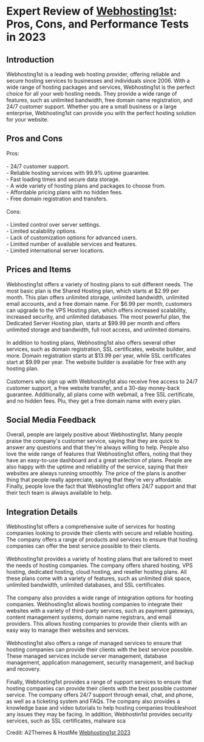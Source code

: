 <h1>Expert Review of <a href="https://a2themes.com/webhosting1st-reviews">Webhosting1st</a>: Pros, Cons, and Performance Tests in 2023</h1>
<h2>Introduction</h2>
Webhosting1st is a leading web hosting provider, offering reliable and secure hosting services to businesses and individuals since 2006. With a wide range of hosting packages and services, Webhosting1st is the perfect choice for all your web hosting needs. They provide a wide range of features, such as unlimited bandwidth, free domain name registration, and 24/7 customer support. Whether you are a small business or a large enterprise, Webhosting1st can provide you with the perfect hosting solution for your website.
<h2>Pros and Cons</h2>
Pros:<br><br>- 24/7 customer support.<br>- Reliable hosting services with 99.9% uptime guarantee.<br>- Fast loading times and secure data storage.<br>- A wide variety of hosting plans and packages to choose from.<br>- Affordable pricing plans with no hidden fees.<br>- Free domain registration and transfers.<br><br>Cons:<br><br>- Limited control over server settings.<br>- Limited scalability options.<br>- Lack of customization options for advanced users.<br>- Limited number of available services and features.<br>- Limited international server locations.
<h2>Prices and Items</h2>
Webhosting1st offers a variety of hosting plans to suit different needs. The most basic plan is the Shared Hosting plan, which starts at $2.99 per month. This plan offers unlimited storage, unlimited bandwidth, unlimited email accounts, and a free domain name. For $6.99 per month, customers can upgrade to the VPS Hosting plan, which offers increased scalability, increased security, and unlimited databases. The most powerful plan, the Dedicated Server Hosting plan, starts at $99.99 per month and offers unlimited storage and bandwidth, full root access, and unlimited domains.<br><br>In addition to hosting plans, Webhosting1st also offers several other services, such as domain registration, SSL certificates, website builder, and more. Domain registration starts at $13.99 per year, while SSL certificates start at $9.99 per year. The website builder is available for free with any hosting plan.<br><br>Customers who sign up with Webhosting1st also receive free access to 24/7 customer support, a free website transfer, and a 30-day money-back guarantee. Additionally, all plans come with webmail, a free SSL certificate, and no hidden fees. Plu, they get a free domain name with every plan.
<h2>Social Media Feedback</h2>
Overall, people are largely positive about Webhosting1st. Many people praise the company's customer service, saying that they are quick to answer any questions and that they're always willing to help. People also love the wide range of features that Webhosting1st offers, noting that they have an easy-to-use dashboard and a great selection of plans. People are also happy with the uptime and reliability of the service, saying that their websites are always running smoothly. The price of the plans is another thing that people really appreciate, saying that they're very affordable. Finally, people love the fact that Webhosting1st offers 24/7 support and that their tech team is always available to help.
<h2>Integration Details</h2>
Webhosting1st offers a comprehensive suite of services for hosting companies looking to provide their clients with secure and reliable hosting. The company offers a range of products and services to ensure that hosting companies can offer the best service possible to their clients.<br><br>Webhosting1st provides a variety of hosting plans that are tailored to meet the needs of hosting companies. The company offers shared hosting, VPS hosting, dedicated hosting, cloud hosting, and reseller hosting plans. All these plans come with a variety of features, such as unlimited disk space, unlimited bandwidth, unlimited databases, and SSL certificates.<br><br>The company also provides a wide range of integration options for hosting companies. Webhosting1st allows hosting companies to integrate their websites with a variety of third-party services, such as payment gateways, content management systems, domain name registrars, and email providers. This allows hosting companies to provide their clients with an easy way to manage their websites and services.<br><br>Webhosting1st also offers a range of managed services to ensure that hosting companies can provide their clients with the best service possible. These managed services include server management, database management, application management, security management, and backup and recovery.<br><br>Finally, Webhosting1st provides a range of support services to ensure that hosting companies can provide their clients with the best possible customer service. The company offers 24/7 support through email, chat, and phone, as well as a ticketing system and FAQs. The company also provides a knowledge base and video tutorials to help hosting companies troubleshoot any issues they may be facing. In addition, Webhostin1st provides security services, such as SSL certificates, malware sca
<p>Credit: A2Themes & HostMe <a href="https://a2themes.com/webhosting1st-reviews">Webhosting1st 2023</a></p>